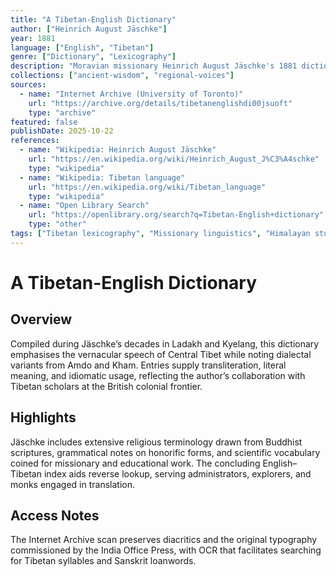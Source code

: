```yaml
---
title: "A Tibetan-English Dictionary"
author: ["Heinrich August Jäschke"]
year: 1881
language: ["English", "Tibetan"]
genre: ["Dictionary", "Lexicography"]
description: "Moravian missionary Heinrich August Jäschke's 1881 dictionary catalogues spoken Tibetan vocabulary with English equivalents based on decades of linguistic work in Ladakh and Tibet. This pioneering lexicographic work enabled Western scholarly access to Tibetan Buddhist texts and facilitated missionary translation efforts, remaining influential despite being superseded by later dictionaries incorporating literary Tibetan and expanded coverage."
collections: ["ancient-wisdom", "regional-voices"]
sources:
  - name: "Internet Archive (University of Toronto)"
    url: "https://archive.org/details/tibetanenglishdi00jsuoft"
    type: "archive"
featured: false
publishDate: 2025-10-22
references:
  - name: "Wikipedia: Heinrich August Jäschke"
    url: "https://en.wikipedia.org/wiki/Heinrich_August_J%C3%A4schke"
    type: "wikipedia"
  - name: "Wikipedia: Tibetan language"
    url: "https://en.wikipedia.org/wiki/Tibetan_language"
    type: "wikipedia"
  - name: "Open Library Search"
    url: "https://openlibrary.org/search?q=Tibetan-English+dictionary"
    type: "other"
tags: ["Tibetan lexicography", "Missionary linguistics", "Himalayan studies", "Bilingual dictionaries"]
---
```


# A Tibetan-English Dictionary

## Overview
Compiled during Jäschke’s decades in Ladakh and Kyelang, this dictionary emphasises the vernacular speech of Central Tibet while noting dialectal variants from Amdo and Kham. Entries supply transliteration, literal meaning, and idiomatic usage, reflecting the author’s collaboration with Tibetan scholars at the British colonial frontier.

## Highlights
Jäschke includes extensive religious terminology drawn from Buddhist scriptures, grammatical notes on honorific forms, and scientific vocabulary coined for missionary and educational work. The concluding English–Tibetan index aids reverse lookup, serving administrators, explorers, and monks engaged in translation.

## Access Notes
The Internet Archive scan preserves diacritics and the original typography commissioned by the India Office Press, with OCR that facilitates searching for Tibetan syllables and Sanskrit loanwords.
